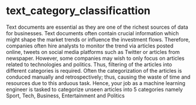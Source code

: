 # text_category_classificattion
 Text documents are essential as they are one of the richest sources of data for businesses. Text documents often contain crucial information which might shape the market trends or influence the investment flows. Therefore, companies often hire analysts to monitor the trend via articles posted online, tweets on social media platforms such as Twitter or articles from newspaper. However, some companies may wish to only focus on articles related to technologies and politics. Thus, filtering of the articles into different categories is required. Often the categorization of the articles is conduced manually and retrospectively; thus, causing the waste of time and resources due to this arduous task. Hence, your job as a machine learning engineer is tasked to categorize unseen articles into 5 categories namely Sport, Tech, Business, Entertainment and Politics
